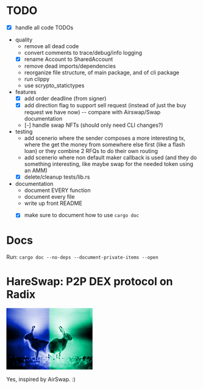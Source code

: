 # TODO

* [X] handle all code TODOs
* quality
  * remove all dead code
  * convert comments to trace/debug/info logging
  * [x] rename Account to SharedAccount
  * remove dead imports/dependencies
  * reorganize file structure, of main package, and of cli package
  * run clippy
  * use scrypto_statictypes
* features
  * [x] add order deadline (from signer)
  * [x] add direction flag to support sell request (instead of just the buy request we have now) -- compare with Airswap/Swap documentation
  * [-] handle swap NFTs (should only need CLI changes?)
* testing
  * add scenerio where the sender composes a more interesting tx, where the get the money from somewhere else first (like a flash loan) or they combine 2 RFQs to do their own routing
  * add scenerio where non default maker callback is used (and they do something interesting, like maybe swap for the needed token using an AMM)
  * [x] delete/cleanup tests/lib.rs
* documentation
  * document EVERY function
  * document every file
  * write up front README
  * [x] make sure to document how to use `cargo doc`


# Docs

Run: `cargo doc --no-deps --document-private-items --open`

# HareSwap: P2P DEX protocol on Radix

![](hareswap.png)

Yes, inspired by AirSwap. :)